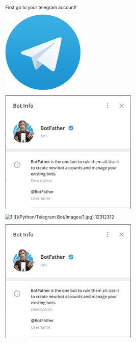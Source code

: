 First go to your telegram account!

![](Telegram%20Bot/Images/3.png)

![](Images/2.png)


![1](https://user-images.githubusercontent.com/14061030/74978480-101a1000-5403-11ea-9a35-3bca2c075537.jpg)
![](Python/Telegram Bot/Images/1.jpg)
12312312

![](Telegram%20Bot/Images/1.jpg)
